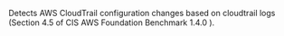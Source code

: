 Detects AWS CloudTrail configuration changes based on cloudtrail logs (Section 4.5 of CIS AWS Foundation Benchmark 1.4.0 ).

